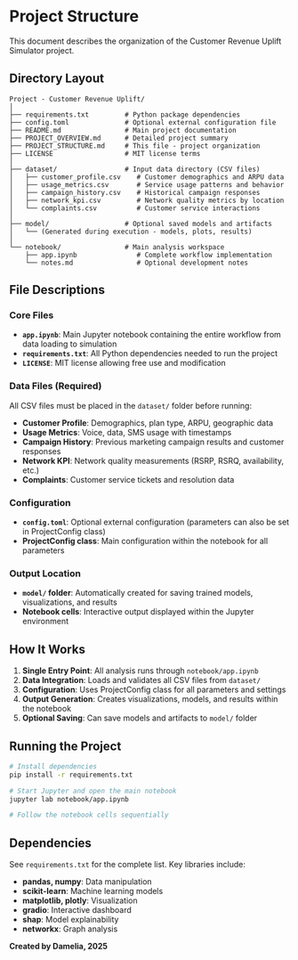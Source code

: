 # Project Structure

This document describes the organization of the Customer Revenue Uplift Simulator project.

## Directory Layout

```
Project - Customer Revenue Uplift/
│
├── requirements.txt         # Python package dependencies
├── config.toml              # Optional external configuration file
├── README.md                # Main project documentation
├── PROJECT_OVERVIEW.md      # Detailed project summary
├── PROJECT_STRUCTURE.md     # This file - project organization
├── LICENSE                  # MIT license terms
│
├── dataset/                 # Input data directory (CSV files)
│   ├── customer_profile.csv    # Customer demographics and ARPU data
│   ├── usage_metrics.csv       # Service usage patterns and behavior
│   ├── campaign_history.csv    # Historical campaign responses
│   ├── network_kpi.csv         # Network quality metrics by location
│   └── complaints.csv          # Customer service interactions
│
├── model/                   # Optional saved models and artifacts
│   └── (Generated during execution - models, plots, results)
│
└── notebook/                # Main analysis workspace
    ├── app.ipynb               # Complete workflow implementation
    └── notes.md                # Optional development notes
```

## File Descriptions

### Core Files

- **`app.ipynb`**: Main Jupyter notebook containing the entire workflow from data loading to simulation
- **`requirements.txt`**: All Python dependencies needed to run the project
- **`LICENSE`**: MIT license allowing free use and modification

### Data Files (Required)

All CSV files must be placed in the `dataset/` folder before running:

- **Customer Profile**: Demographics, plan type, ARPU, geographic data
- **Usage Metrics**: Voice, data, SMS usage with timestamps
- **Campaign History**: Previous marketing campaign results and customer responses
- **Network KPI**: Network quality measurements (RSRP, RSRQ, availability, etc.)
- **Complaints**: Customer service tickets and resolution data

### Configuration

- **`config.toml`**: Optional external configuration (parameters can also be set in ProjectConfig class)
- **ProjectConfig class**: Main configuration within the notebook for all parameters

### Output Location

- **`model/` folder**: Automatically created for saving trained models, visualizations, and results
- **Notebook cells**: Interactive output displayed within the Jupyter environment

## How It Works

1. **Single Entry Point**: All analysis runs through `notebook/app.ipynb`
2. **Data Integration**: Loads and validates all CSV files from `dataset/`
3. **Configuration**: Uses ProjectConfig class for all parameters and settings
4. **Output Generation**: Creates visualizations, models, and results within the notebook
5. **Optional Saving**: Can save models and artifacts to `model/` folder

## Running the Project

```bash
# Install dependencies
pip install -r requirements.txt

# Start Jupyter and open the main notebook
jupyter lab notebook/app.ipynb

# Follow the notebook cells sequentially
```

## Dependencies

See `requirements.txt` for the complete list. Key libraries include:

- **pandas, numpy**: Data manipulation
- **scikit-learn**: Machine learning models
- **matplotlib, plotly**: Visualization
- **gradio**: Interactive dashboard
- **shap**: Model explainability
- **networkx**: Graph analysis

**Created by Damelia, 2025**

